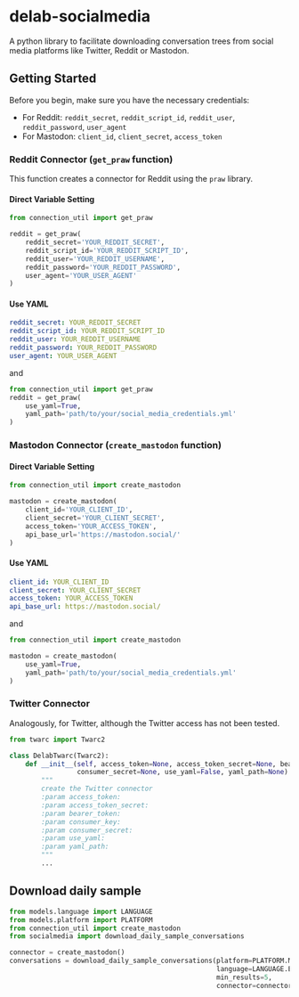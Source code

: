 # delab-socialmedia
A python library to facilitate downloading conversation trees from social media platforms like Twitter, Reddit or Mastodon.

## Getting Started

Before you begin, make sure you have the necessary credentials:
- For Reddit: `reddit_secret`, `reddit_script_id`, `reddit_user`, `reddit_password`, `user_agent`
- For Mastodon: `client_id`, `client_secret`, `access_token`

       
        
### Reddit Connector (`get_praw` function)

This function creates a connector for Reddit using the `praw` library. 

#### Direct Variable Setting

```python
from connection_util import get_praw

reddit = get_praw(
    reddit_secret='YOUR_REDDIT_SECRET',
    reddit_script_id='YOUR_REDDIT_SCRIPT_ID',
    reddit_user='YOUR_REDDIT_USERNAME',
    reddit_password='YOUR_REDDIT_PASSWORD',
    user_agent='YOUR_USER_AGENT'
)
```

#### Use YAML

```yaml
reddit_secret: YOUR_REDDIT_SECRET
reddit_script_id: YOUR_REDDIT_SCRIPT_ID
reddit_user: YOUR_REDDIT_USERNAME
reddit_password: YOUR_REDDIT_PASSWORD
user_agent: YOUR_USER_AGENT
```

and

```python
from connection_util import get_praw
reddit = get_praw(
    use_yaml=True,
    yaml_path='path/to/your/social_media_credentials.yml'
)
```

### Mastodon Connector (`create_mastodon` function)

#### Direct Variable Setting

```python
from connection_util import create_mastodon

mastodon = create_mastodon(
    client_id='YOUR_CLIENT_ID',
    client_secret='YOUR_CLIENT_SECRET',
    access_token='YOUR_ACCESS_TOKEN',
    api_base_url='https://mastodon.social/'
)
```

#### Use YAML

```yaml
client_id: YOUR_CLIENT_ID
client_secret: YOUR_CLIENT_SECRET
access_token: YOUR_ACCESS_TOKEN
api_base_url: https://mastodon.social/
```

and 

```python
from connection_util import create_mastodon

mastodon = create_mastodon(
    use_yaml=True,
    yaml_path='path/to/your/social_media_credentials.yml'
)
```


### Twitter Connector 

Analogously, for Twitter, although the Twitter access has not been tested.  

```python
from twarc import Twarc2

class DelabTwarc(Twarc2):
    def __init__(self, access_token=None, access_token_secret=None, bearer_token=None, consumer_key=None,
                 consumer_secret=None, use_yaml=False, yaml_path=None):
        """
        create the Twitter connector
        :param access_token:
        :param access_token_secret:
        :param bearer_token:
        :param consumer_key:
        :param consumer_secret:
        :param use_yaml:
        :param yaml_path:
        """
        ...

```

## Download daily sample



```python
from models.language import LANGUAGE
from models.platform import PLATFORM
from connection_util import create_mastodon
from socialmedia import download_daily_sample_conversations

connector = create_mastodon()
conversations = download_daily_sample_conversations(platform=PLATFORM.MASTODON,
                                                    language=LANGUAGE.ENGLISH,
                                                    min_results=5, 
                                                    connector=connector)
```


